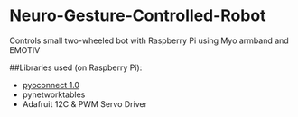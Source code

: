# Neuro-Gesture-Controlled-Robot
Controls small two-wheeled bot with Raspberry Pi using Myo armband and EMOTIV

##Libraries used (on Raspberry Pi):
*  [pyoconnect 1.0](http://www.fernandocosentino.net/pyoconnect/)
*  pynetworktables
*  Adafruit 12C & PWM Servo Driver
